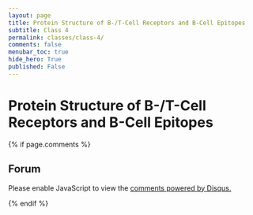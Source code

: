 ```yaml
---
layout: page
title: Protein Structure of B-/T-Cell Receptors and B-Cell Epitopes
subtitle: Class 4
permalink: classes/class-4/
comments: false
menubar_toc: true
hide_hero: True
published: False
---
```


# Protein Structure of B-/T-Cell Receptors and B-Cell Epitopes

{% if page.comments %}

## Forum

<div id="disqus_thread"></div>
<script>

    var disqus_config = function () {
      this.page.url = '{{ page.url | absolute_url }}';
      this.page.identifier = '{{ page.disqus_id }}';
    };

    (function() { // DON'T EDIT BELOW THIS LINE
    var d = document, s = d.createElement('script');
    s.src = 'https://inmunoinformatics.disqus.com/embed.js';
    s.setAttribute('data-timestamp', +new Date());
    (d.head || d.body).appendChild(s);
    })();

</script>
<noscript>Please enable JavaScript to view the <a href="https://disqus.com/?ref_noscript">comments powered by Disqus.</a></noscript>

<script id="dsq-count-scr" src="//inmunoinformatics.disqus.com/count.js" async></script>
{% endif %}